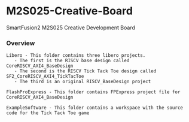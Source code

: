 # M2S025-Creative-Board
SmartFusion2 M2S025 Creative Development Board

### Overview

    Libero - This folder contains three libero projects.
	   - The first is the RISCV base design called CoreRISCV_AXI4_BaseDesign
	   - The second is the RISCV Tick Tack Toe design called SF2_CoreRISCV_AXI4_TickTacToe
	   - The third is an original RISCV_BaseDesign project
    
    FlashProExpress - This folder contains FPExpress project file for CoreRISCV_AXI4_BaseDesign

    ExampleSoftware - This folder contains a workspace with the source code for the Tick Tack Toe game
